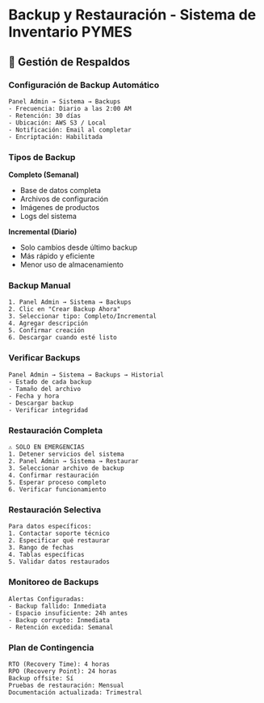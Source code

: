 # Backup y Restauración - Sistema de Inventario PYMES

## 💾 Gestión de Respaldos

### Configuración de Backup Automático
```
Panel Admin → Sistema → Backups
- Frecuencia: Diario a las 2:00 AM
- Retención: 30 días
- Ubicación: AWS S3 / Local
- Notificación: Email al completar
- Encriptación: Habilitada
```

### Tipos de Backup
**Completo (Semanal)**
- Base de datos completa
- Archivos de configuración
- Imágenes de productos
- Logs del sistema

**Incremental (Diario)**
- Solo cambios desde último backup
- Más rápido y eficiente
- Menor uso de almacenamiento

### Backup Manual
```
1. Panel Admin → Sistema → Backups
2. Clic en "Crear Backup Ahora"
3. Seleccionar tipo: Completo/Incremental
4. Agregar descripción
5. Confirmar creación
6. Descargar cuando esté listo
```

### Verificar Backups
```
Panel Admin → Sistema → Backups → Historial
- Estado de cada backup
- Tamaño del archivo
- Fecha y hora
- Descargar backup
- Verificar integridad
```

### Restauración Completa
```
⚠️ SOLO EN EMERGENCIAS
1. Detener servicios del sistema
2. Panel Admin → Sistema → Restaurar
3. Seleccionar archivo de backup
4. Confirmar restauración
5. Esperar proceso completo
6. Verificar funcionamiento
```

### Restauración Selectiva
```
Para datos específicos:
1. Contactar soporte técnico
2. Especificar qué restaurar
3. Rango de fechas
4. Tablas específicas
5. Validar datos restaurados
```

### Monitoreo de Backups
```
Alertas Configuradas:
- Backup fallido: Inmediata
- Espacio insuficiente: 24h antes
- Backup corrupto: Inmediata
- Retención excedida: Semanal
```

### Plan de Contingencia
```
RTO (Recovery Time): 4 horas
RPO (Recovery Point): 24 horas
Backup offsite: Sí
Pruebas de restauración: Mensual
Documentación actualizada: Trimestral
```